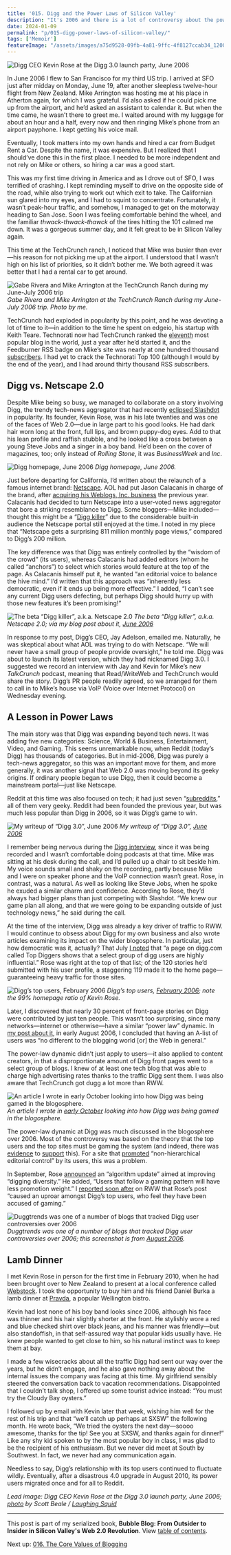 ```yaml
---
title: '015. Digg and the Power Laws of Silicon Valley'
description: "It's 2006 and there is a lot of controversy about the power wielded at 'user generated content' aggregators like Digg, Reddit and Netscape 2.0."
date: 2024-01-09
permalink: "p/015-digg-power-laws-of-silicon-valley/"
tags: ['Memoir']
featureImage: "/assets/images/a75d9528-09fb-4a81-9ffc-4f8127ccab34_1200x800.jpg"
---
```


![Digg CEO Kevin Rose at the Digg 3.0 launch party, June 2006](/assets/images/a75d9528-09fb-4a81-9ffc-4f8127ccab34_1200x800.jpg "Digg CEO Kevin Rose at the Digg 3.0 launch party, June 2006")

In June 2006 I flew to San Francisco for my third US trip. I arrived at SFO just after midday on Monday, June 19, after another sleepless twelve-hour flight from New Zealand. Mike Arrington was hosting me at his place in Atherton again, for which I was grateful. I’d also asked if he could pick me up from the airport, and he’d asked an assistant to calendar it. But when the time came, he wasn’t there to greet me. I waited around with my luggage for about an hour and a half, every now and then ringing Mike’s phone from an airport payphone. I kept getting his voice mail.

Eventually, I took matters into my own hands and hired a car from Budget Rent a Car. Despite the name, it was expensive. But I realized that I should’ve done this in the first place. I needed to be more independent and not rely on Mike or others, so hiring a car was a good start.

This was my first time driving in America and as I drove out of SFO, I was terrified of crashing. I kept reminding myself to drive on the opposite side of the road, while also trying to work out which exit to take. The Californian sun glared into my eyes, and I had to squint to concentrate. Fortunately, it wasn’t peak-hour traffic, and somehow, I managed to get on the motorway heading to San Jose. Soon I was feeling comfortable behind the wheel, and the familiar _thwack-thwack-thawck_ of the tires hitting the 101 calmed me down. It was a gorgeous summer day, and it felt great to be in Silicon Valley again.

This time at the TechCrunch ranch, I noticed that Mike was busier than ever—his reason for not picking me up at the airport. I understood that I wasn’t high on his list of priorities, so it didn’t bother me. We both agreed it was better that I had a rental car to get around.

![Gabe Rivera and Mike Arrington at the TechCrunch Ranch during my June-July 2006 trip](/assets/images/c1511eb1-44ea-431f-8606-b37f5fef345d_2272x1704.jpg "Gabe Rivera and Mike Arrington at the TechCrunch Ranch during my June-July 2006 trip")
*Gabe Rivera and Mike Arrington at the TechCrunch Ranch during my June-July 2006 trip. Photo by me.*

TechCrunch had exploded in popularity by this point, and he was devoting a lot of time to it—in addition to the time he spent on edgeio, his startup with Keith Teare. Technorati now had TechCrunch ranked the [eleventh](https://web.archive.org/web/20060615200814/http://www.technorati.com/pop/blogs/) most popular blog in the world, just a year after he’d started it, and the Feedburner RSS badge on Mike’s site was nearly at one hundred thousand [subscribers](https://web.archive.org/web/20060616015251/http://techcrunch.com/). I had yet to crack the Technorati Top 100 (although I would by the end of the year), and I had around thirty thousand RSS subscribers.

## Digg vs. Netscape 2.0

Despite Mike being so busy, we managed to collaborate on a story involving Digg, the trendy tech-news aggregator that had recently [eclipsed Slashdot](https://www.theguardian.com/technology/blog/2006/mar/20/diggovertakes) in popularity. Its founder, Kevin Rose, was in his late twenties and was one of the faces of Web 2.0—due in large part to his good looks. He had dark hair worn long at the front, full lips, and brown puppy-dog eyes. Add to that his lean profile and raffish stubble, and he looked like a cross between a young Steve Jobs and a singer in a boy band. He’d been on the cover of magazines, too; only instead of _Rolling Stone_, it was _BusinessWeek_ and _Inc_.

![Digg homepage, June 2006](/assets/images/87da23ad-abcb-4eef-8f30-32df48607493_2096x1882.jpg "Digg homepage, June 2006")
*Digg homepage, June 2006.*

Just before departing for California, I’d written about the relaunch of a famous internet brand: [Netscape](https://web.archive.org/web/20110830152230/http://www.readwriteweb.com/archives/netscape_wears.php). AOL had put Jason Calacanis in charge of the brand, after [acquiring his Weblogs, Inc. business](/p/007-2005-web-20-conference-day-2) the previous year. Calacanis had decided to turn Netscape into a user-voted news aggregator that bore a striking resemblance to Digg. Some bloggers—Mike included—thought this might be a “[Digg killer](https://web.archive.org/web/20110907024559/http://techcrunch.com/2006/06/14/aol-netscape-launches-massive-digg-like-site/)” due to the considerable built-in audience the Netscape portal still enjoyed at the time. I noted in my piece that “Netscape gets a surprising 811 million monthly page views,” compared to Digg’s 200 million.

The key difference was that Digg was entirely controlled by the “wisdom of the crowd” (its users), whereas Calacanis had added editors (whom he called “anchors”) to select which stories would feature at the top of the page. As Calacanis himself put it, he wanted “an editorial voice to balance the hive mind.” I’d written that this approach was “inherently less democratic, even if it ends up being more effective.” I added, “I can’t see any current Digg users defecting, but perhaps Digg should hurry up with those new features it’s been promising!”

![The beta “Digg killer”, a.k.a. Netscape 2.0](/assets/images/df0012d0-df16-410b-82cd-ad38ad817a7f_500x335.jpg "The beta “Digg killer”, a.k.a. Netscape 2.0")
*The beta “Digg killer”, a.k.a. Netscape 2.0; via my blog post about it, [June 2006](https://web.archive.org/web/20060619214208/http://www.readwriteweb.com/archives/netscape_wears.php)*

In response to my post, Digg’s CEO, Jay Adelson, emailed me. Naturally, he was skeptical about what AOL was trying to do with Netscape. “We will never have a small group of people provide oversight,” he told me. Digg was about to launch its latest version, which they had nicknamed Digg 3.0. I suggested we record an interview with Jay and Kevin for Mike’s new _TalkCrunch_ podcast, meaning that Read/WriteWeb and TechCrunch would share the story. Digg’s PR people readily agreed, so we arranged for them to call in to Mike’s house via VoIP (Voice over Internet Protocol) on Wednesday evening.

## A Lesson in Power Laws

The main story was that Digg was expanding beyond tech news. It was adding five new categories: Science, World & Business, Entertainment, Video, and Gaming. This seems unremarkable now, when Reddit (today’s Digg) has thousands of categories. But in mid-2006, Digg was purely a tech-news aggregator, so this was an important move for them, and more generally, it was another signal that Web 2.0 was moving beyond its geeky origins. If ordinary people began to use Digg, then it could become a mainstream portal—just like Netscape.

Reddit at this time was also focused on tech; it had just seven “[subreddits](https://web.archive.org/web/20060615111822/http://sub.reddit.com/),” all of them very geeky. Reddit had been founded the previous year, but was much less popular than Digg in 2006, so it was Digg’s game to win.

![My writeup of “Digg 3.0”, June 2006](/assets/images/2e8daba8-5b1b-4177-9cea-7b10a59bed37_1490x1130.jpg "My writeup of “Digg 3.0”, June 2006")
*My writeup of “Digg 3.0”, [June 2006](https://web.archive.org/web/20060703112116/http://www.readwriteweb.com/archives/digg_30_expands.php)*

I remember being nervous during the [Digg interview](https://web.archive.org/web/20111118055314/http://www.talkcrunch.com/2006/06/22/episode-10-digg-30-launches-interview-with-founders-kevin-rose-jay-adelson/), since it was being recorded and I wasn’t comfortable doing podcasts at that time. Mike was sitting at his desk during the call, and I’d pulled up a chair to sit beside him. My voice sounds small and shaky on the recording, partly because Mike and I were on speaker phone and the VoIP connection wasn’t great. Rose, in contrast, was a natural. As well as looking like Steve Jobs, when he spoke he exuded a similar charm and confidence. According to Rose, they’d always had bigger plans than just competing with Slashdot. “We knew our game plan all along, and that we were going to be expanding outside of just technology news,” he said during the call.

At the time of the interview, Digg was already a key driver of traffic to RWW. I would continue to obsess about Digg for my own business and also wrote articles examining its impact on the wider blogosphere. In particular, just how democratic was it, actually? That July [I noted](https://web.archive.org/web/20060828081237/http://www.readwriteweb.com/archives/digg_stats.php) that “a page on digg.com called Top Diggers shows that a select group of digg users are highly influential.” Rose was right at the top of that list; of the 120 stories he’d submitted with his user profile, a staggering 119 made it to the home page—guaranteeing heavy traffic for those sites.

![Digg’s top users, February 2006](/assets/images/cc2cc1a3-2f39-40a0-837c-7a51b6c6ccb4_2046x1778.jpg "Digg’s top users, February 2006")
*Digg’s top users, [February 2006](https://web.archive.org/web/20060217225405/http://digg.com/topusers); note the 99% homepage ratio of Kevin Rose.*

Later, I discovered that nearly 30 percent of front-page stories on Digg were contributed by just ten people. This wasn’t too surprising, since many networks—internet or otherwise—have a similar “power law” dynamic. In [my post about it](https://web.archive.org/web/20060805103648/http://blogs.zdnet.com/web2explorer/?p=250), in early August 2006, I concluded that having an A-list of users was “no different to the blogging world \[or\] the Web in general.”

The power-law dynamic didn’t just apply to users—it also applied to content creators, in that a disproportionate amount of Digg front pages went to a select group of blogs. I knew of at least one tech blog that was able to charge high advertising rates thanks to the traffic Digg sent them. I was also aware that TechCrunch got dugg a lot more than RWW.

![An article I wrote in early October looking into how Digg was being gamed in the blogosphere.](/assets/images/015c5647-651f-43a1-93b1-f2a94173bf10_1980x1609.jpg "An article I wrote in early October looking into how Digg was being gamed in the blogosphere.")
*An article I wrote in [early October](https://web.archive.org/web/20061017002923/http://www.readwriteweb.com/archives/digg_blackmarket.php) looking into how Digg was being gamed in the blogosphere.*

The power-law dynamic at Digg was much discussed in the blogosphere over 2006. Most of the controversy was based on the theory that the top users and the top sites must be gaming the system (and indeed, there was [evidence](https://web.archive.org/web/20110925024931/http://www.readwriteweb.com/archives/digg_stats.php) to [support](https://web.archive.org/web/20061017002923/http://www.readwriteweb.com/archives/digg_blackmarket.php) this). For a site that [promoted](https://web.archive.org/web/20060602153252/http://www.digg.com/faq) “non-hierarchical editorial control” by its users, this was a problem.

In September, Rose [announced](https://web.archive.org/web/20110718154904/http://diggtheblog.blogspot.com/2006/09/digg-friends.html) an “algorithm update” aimed at improving “digging diversity.” He added, “Users that follow a gaming pattern will have less promotion weight.” I [reported soon after](https://web.archive.org/web/20110812083757/http://www.readwriteweb.com/archives/digg_changes_quality_turmoil.php) on RWW that Rose’s post “caused an uproar amongst Digg’s top users, who feel they have been accused of gaming.”

![Duggtrends was one of a number of blogs that tracked Digg user controversies over 2006](/assets/images/d07ea150-c9a3-4cff-9cb2-0342124a0824_2534x1652.png "Duggtrends was one of a number of blogs that tracked Digg user controversies over 2006")
*Duggtrends was one of a number of blogs that tracked Digg user controversies over 2006; this screenshot is from [August 2006](https://web.archive.org/web/20060824201912/http://diggtrends.com/stats.aspx).*

## Lamb Dinner

I met Kevin Rose in person for the first time in February 2010, when he had been brought over to New Zealand to present at a local conference called [Webstock](https://web.archive.org/web/20100222015559/http://www.readwriteweb.com/start/2010/02/kevin-rose-10-tips-for-entrepreneurs.php). I took the opportunity to buy him and his friend Daniel Burka a lamb dinner at [Pravda](https://web.archive.org/web/20100109022223/https://www.pravdacafe.co.nz/), a popular Wellington bistro.

Kevin had lost none of his boy band looks since 2006, although his face was thinner and his hair slightly shorter at the front. He stylishly wore a red and blue checked shirt over black jeans, and his manner was friendly—but also standoffish, in that self-assured way that popular kids usually have. He knew people wanted to get close to him, so his natural instinct was to keep them at bay. 

I made a few wisecracks about all the traffic Digg had sent our way over the years, but he didn’t engage, and he also gave nothing away about the internal issues the company was facing at this time. My girlfriend sensibly steered the conversation back to vacation recommendations. Disappointed that I couldn’t talk shop, I offered up some tourist advice instead: “You must try the Cloudy Bay oysters.”

I followed up by email with Kevin later that week, wishing him well for the rest of his trip and that “we’ll catch up perhaps at SXSW” the following month. He wrote back, “We tried the oysters the next day—soooo awesome, thanks for the tip! See you at SXSW, and thanks again for dinner!” Like any shy kid spoken to by the most popular boy in class, I was glad to be the recipient of his enthusiasm. But we never did meet at South by Southwest. In fact, we never had any communication again.

Needless to say, Digg’s relationship with its top users continued to fluctuate wildly. Eventually, after a disastrous 4.0 upgrade in August 2010, its power users migrated once and for all to Reddit.

*Lead image: Digg CEO Kevin Rose at the Digg 3.0 launch party, June 2006; [photo](https://www.flickr.com/photos/laughingsquid/173085670) by Scott Beale / [Laughing Squid](http://laughingsquid.com/)*

* * *

This post is part of my serialized book, **Bubble Blog: From Outsider to Insider in Silicon Valley's Web 2.0 Revolution**. View [table of contents](/p/roadmap-bubbleblog/).

Next up: [016. The Core Values of Blogging](/p/016-the-core-values-of-blogging/)
